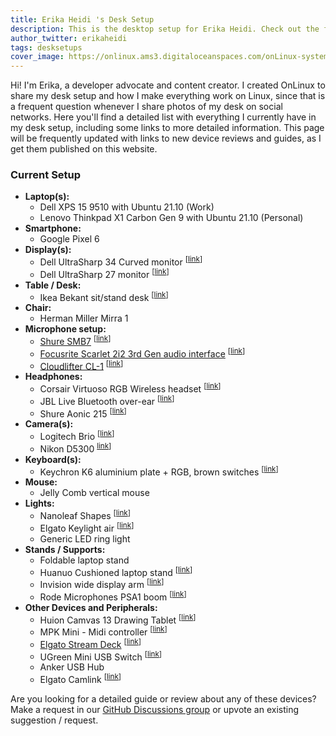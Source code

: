 ```yaml
---
title: Erika Heidi 's Desk Setup 
description: This is the desktop setup for Erika Heidi. Check out the full list of devices and gadgets I use for work and side projects!
author_twitter: erikaheidi
tags: desksetups
cover_image: https://onlinux.ams3.digitaloceanspaces.com/onLinux-systems-post-banners.png
---
```


Hi! I'm Erika, a developer advocate and content creator. I created OnLinux to share my desk setup and how I make everything work on Linux, since that is a frequent question whenever I share photos of my desk on social networks. Here you'll find a detailed list with everything I currently have in my desk setup, including some  links to more detailed information. This page will be frequently updated with links to new device reviews and guides, as I get them published on this website.

### Current Setup

- **Laptop(s):**
    - Dell XPS 15 9510 with Ubuntu 21.10 (Work) 
    - Lenovo Thinkpad X1 Carbon Gen 9 with Ubuntu 21.10 (Personal)
- **Smartphone:**
  - Google Pixel 6 
- **Display(s):**
    - Dell UltraSharp 34 Curved monitor <sup>[[link](https://amzn.to/3NoeKpo)]</sup>
    - Dell UltraSharp 27 monitor <sup>[[link](https://amzn.to/3DhGQOd)]</sup>
- **Table / Desk:**
    - Ikea Bekant sit/stand desk <sup>[[link](https://www.ikea.com/nl/en/p/bekant-desk-sit-stand-black-stained-ash-veneer-black-s69282219/#content)]</sub>
- **Chair:**
    - Herman Miller Mirra 1
- **Microphone setup:**
    - [Shure SMB7](/devices/shure-smb7) <sup>[[link](https://amzn.to/3wGY6LD)]</sup>
    - [Focusrite Scarlet 2i2 3rd Gen audio interface](/devices/focusrite-scarlet-2i2) <sup>[[link](https://amzn.to/3uveI6j)]</sup>
    - [Cloudlifter CL-1](/devices/cloudlifter-cl-1) <sup>[[link](https://amzn.to/3DcWdaZ)]</sup>
- **Headphones:**
    - Corsair Virtuoso RGB Wireless headset <sup>[[link](https://amzn.to/36QzSnb)]</sup>
    - JBL Live Bluetooth over-ear <sup>[[link](https://amzn.to/3wGId7S)]
    - Shure Aonic 215 <sup>[[link](https://amzn.to/3tJUMxi)]</sup>
- **Camera(s):**
    - Logitech Brio <sup>[[link](https://amzn.to/35dK5tx)]</sup>
    - Nikon D5300 <sup>[link](https://amzn.to/3qFCifv)]</sup>
- **Keyboard(s):**
    - Keychron K6 aluminium plate + RGB, brown switches <sup>[[link](https://amzn.to/3uDWVu2)]
- **Mouse:**
    - Jelly Comb vertical mouse
- **Lights:**
    - Nanoleaf Shapes <sup>[[link](https://amzn.to/3Ns5zUY)]</sup>
    - Elgato Keylight air <sup>[[link](https://amzn.to/3wHmjBI)]</sup>
    - Generic LED ring light
- **Stands / Supports:**
    - Foldable laptop stand
    - Huanuo Cushioned laptop stand <sup>[[link](https://amzn.to/3DfeGDG)]</sub>
    - Invision wide display arm <sup>[[link](https://amzn.to/3qE6XtY)]</sup>
    - Rode Microphones PSA1 boom <sup>[[link](https://amzn.to/3NoRfMK)]</sup>
- **Other Devices and Peripherals:**
  - Huion Camvas 13 Drawing Tablet <sup>[[link](https://amzn.to/3IIEPf6)]</sup>
  - MPK Mini - Midi controller <sup>[[link](https://amzn.to/3wD5aJ9)]</sup>
  - [Elgato Stream Deck](/devices/elgato-stream-deck) <sup>[[link](https://amzn.to/35hzCxo)]</sup>
  - UGreen Mini USB Switch <sup>[[link](https://amzn.to/3wM5qWB)]</sup>
  - Anker USB Hub
  - Elgato Camlink <sup>[[link](https://amzn.to/3DhRx3G)]</sup>
  
Are you looking for a detailed guide or review about any of these devices? Make a request in our [GitHub Discussions group](https://github.com/erikaheidi/onlinux/discussions) or upvote an existing suggestion / request.